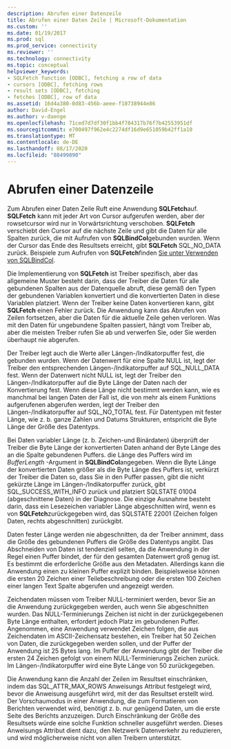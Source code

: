 ```yaml
---
description: Abrufen einer Datenzeile
title: Abrufen einer Daten Zeile | Microsoft-Dokumentation
ms.custom: ''
ms.date: 01/19/2017
ms.prod: sql
ms.prod_service: connectivity
ms.reviewer: ''
ms.technology: connectivity
ms.topic: conceptual
helpviewer_keywords:
- SQLFetch function [ODBC], fetching a row of data
- cursors [ODBC], fetching rows
- result sets [ODBC], fetching
- fetches [ODBC], row of data
ms.assetid: 16d4a380-0d83-456b-aeee-f10738944e86
author: David-Engel
ms.author: v-daenge
ms.openlocfilehash: 71ced7d7df30f1bb4f784317b76f7b42553951df
ms.sourcegitcommit: e700497f962e4c2274df16d9e651059b42ff1a10
ms.translationtype: MT
ms.contentlocale: de-DE
ms.lasthandoff: 08/17/2020
ms.locfileid: "88499890"
---
```

# <a name="fetching-a-row-of-data"></a>Abrufen einer Datenzeile
Zum Abrufen einer Daten Zeile Ruft eine Anwendung **SQLFetch**auf. **SQLFetch** kann mit jeder Art von Cursor aufgerufen werden, aber der rowsetcursor wird nur in Vorwärtsrichtung verschoben. **SQLFetch** verschiebt den Cursor auf die nächste Zeile und gibt die Daten für alle Spalten zurück, die mit Aufrufen von **SQLBindCol**gebunden wurden. Wenn der Cursor das Ende des Resultsets erreicht, gibt **SQLFetch** SQL_NO_DATA zurück. Beispiele zum Aufrufen von **SQLFetch**finden [Sie unter Verwenden von SQLBindCol](../../../odbc/reference/develop-app/using-sqlbindcol.md).  
  
 Die Implementierung von **SQLFetch** ist Treiber spezifisch, aber das allgemeine Muster besteht darin, dass der Treiber die Daten für alle gebundenen Spalten aus der Datenquelle abruft, diese gemäß den Typen der gebundenen Variablen konvertiert und die konvertierten Daten in diese Variablen platziert. Wenn der Treiber keine Daten konvertieren kann, gibt **SQLFetch** einen Fehler zurück. Die Anwendung kann das Abrufen von Zeilen fortsetzen, aber die Daten für die aktuelle Zeile gehen verloren. Was mit den Daten für ungebundene Spalten passiert, hängt vom Treiber ab, aber die meisten Treiber rufen Sie ab und verwerfen Sie, oder Sie werden überhaupt nie abgerufen.  
  
 Der Treiber legt auch die Werte aller Längen-/Indikatorpuffer fest, die gebunden wurden. Wenn der Datenwert für eine Spalte NULL ist, legt der Treiber den entsprechenden Längen-/Indikatorpuffer auf SQL_NULL_DATA fest. Wenn der Datenwert nicht NULL ist, legt der Treiber den Längen-/Indikatorpuffer auf die Byte Länge der Daten nach der Konvertierung fest. Wenn diese Länge nicht bestimmt werden kann, wie es manchmal bei langen Daten der Fall ist, die von mehr als einem Funktions aufgerufenen abgerufen werden, legt der Treiber den Längen-/Indikatorpuffer auf SQL_NO_TOTAL fest. Für Datentypen mit fester Länge, wie z. b. ganze Zahlen und Datums Strukturen, entspricht die Byte Länge der Größe des Datentyps.  
  
 Bei Daten variabler Länge (z. b. Zeichen-und Binärdaten) überprüft der Treiber die Byte Länge der konvertierten Daten anhand der Byte Länge des an die Spalte gebundenen Puffers. die Länge des Puffers wird im *BufferLength* -Argument in **SQLBindCol**angegeben. Wenn die Byte Länge der konvertierten Daten größer als die Byte Länge des Puffers ist, verkürzt der Treiber die Daten so, dass Sie in den Puffer passen, gibt die nicht gekürzte Länge im Längen-/Indikatorpuffer zurück, gibt SQL_SUCCESS_WITH_INFO zurück und platziert SQLSTATE 01004 (abgeschnittene Daten) in der Diagnose. Die einzige Ausnahme besteht darin, dass ein Lesezeichen variabler Länge abgeschnitten wird, wenn es von **SQLFetch**zurückgegeben wird, das SQLSTATE 22001 (Zeichen folgen Daten, rechts abgeschnitten) zurückgibt.  
  
 Daten fester Länge werden nie abgeschnitten, da der Treiber annimmt, dass die Größe des gebundenen Puffers die Größe des Datentyps angibt. Das Abschneiden von Daten ist tendenziell selten, da die Anwendung in der Regel einen Puffer bindet, der für den gesamten Datenwert groß genug ist. Es bestimmt die erforderliche Größe aus den Metadaten. Allerdings kann die Anwendung einen zu kleinen Puffer explizit binden. Beispielsweise können die ersten 20 Zeichen einer Teilebeschreibung oder die ersten 100 Zeichen einer langen Text Spalte abgerufen und angezeigt werden.  
  
 Zeichendaten müssen vom Treiber NULL-terminiert werden, bevor Sie an die Anwendung zurückgegeben werden, auch wenn Sie abgeschnitten wurden. Das NULL-Terminierungs Zeichen ist nicht in der zurückgegebenen Byte Länge enthalten, erfordert jedoch Platz im gebundenen Puffer. Angenommen, eine Anwendung verwendet Zeichen folgen, die aus Zeichendaten im ASCII-Zeichensatz bestehen, ein Treiber hat 50 Zeichen von Daten, die zurückgegeben werden sollen, und der Puffer der Anwendung ist 25 Bytes lang. Im Puffer der Anwendung gibt der Treiber die ersten 24 Zeichen gefolgt von einem NULL-Terminierungs Zeichen zurück. Im Längen-/Indikatorpuffer wird eine Byte Länge von 50 zurückgegeben.  
  
 Die Anwendung kann die Anzahl der Zeilen im Resultset einschränken, indem das SQL_ATTR_MAX_ROWS Anweisungs Attribut festgelegt wird, bevor die Anweisung ausgeführt wird, mit der das Resultset erstellt wird. Der Vorschaumodus in einer Anwendung, die zum Formatieren von Berichten verwendet wird, benötigt z. b. nur genügend Daten, um die erste Seite des Berichts anzuzeigen. Durch Einschränkung der Größe des Resultsets würde eine solche Funktion schneller ausgeführt werden. Dieses Anweisungs Attribut dient dazu, den Netzwerk Datenverkehr zu reduzieren, und wird möglicherweise nicht von allen Treibern unterstützt.
